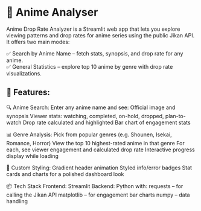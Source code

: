 # 🎌 Anime Analyser 
Anime Drop Rate Analyzer is a Streamlit web app that lets you explore viewing patterns and drop rates for anime series using the public Jikan API. It offers two main modes:

✅ Search by Anime Name – fetch stats, synopsis, and drop rate for any anime.  
✅ General Statistics – explore top 10 anime by genre with drop rate visualizations.  

## 🚀 Features:

🔍 Anime Search:
Enter any anime name and see:
Official image and synopsis
Viewer stats: watching, completed, on-hold, dropped, plan-to-watch
Drop rate calculated and highlighted
Bar chart of engagement stats

📊 Genre Analysis:
Pick from popular genres (e.g. Shounen, Isekai, Romance, Horror)
View the top 10 highest-rated anime in that genre
For each, see viewer engagement and calculated drop rate
Interactive progress display while loading

🎨 Custom Styling:
Gradient header animation
Styled info/error badges
Stat cards and charts for a polished dashboard look

📦 Tech Stack
Frontend: Streamlit
Backend: Python with:
requests – for calling the Jikan API
matplotlib – for engagement bar charts
numpy – data handling
